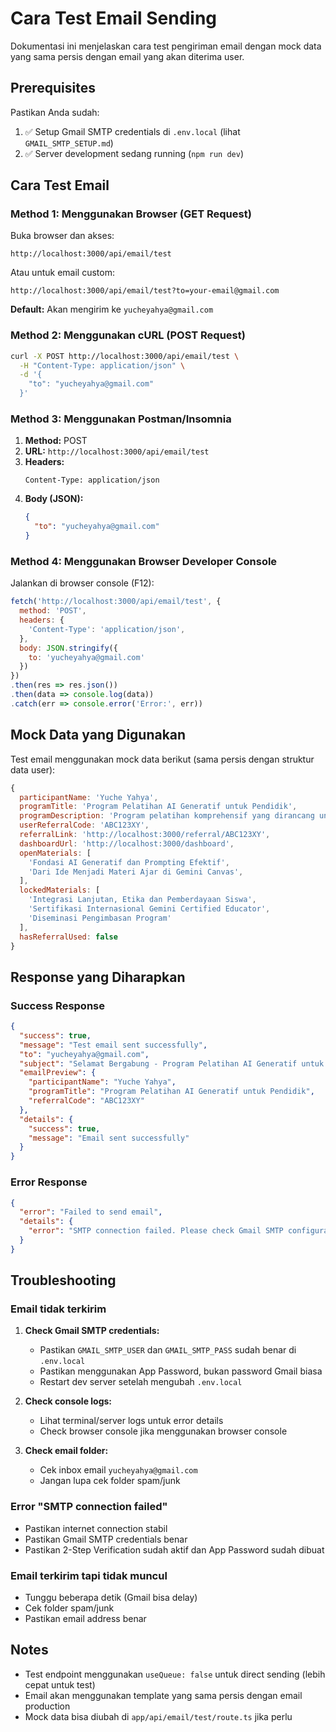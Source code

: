 # Cara Test Email Sending

Dokumentasi ini menjelaskan cara test pengiriman email dengan mock data yang sama persis dengan email yang akan diterima user.

## Prerequisites

Pastikan Anda sudah:
1. ✅ Setup Gmail SMTP credentials di `.env.local` (lihat `GMAIL_SMTP_SETUP.md`)
2. ✅ Server development sedang running (`npm run dev`)

## Cara Test Email

### Method 1: Menggunakan Browser (GET Request)

Buka browser dan akses:
```
http://localhost:3000/api/email/test
```

Atau untuk email custom:
```
http://localhost:3000/api/email/test?to=your-email@gmail.com
```

**Default:** Akan mengirim ke `yucheyahya@gmail.com`

### Method 2: Menggunakan cURL (POST Request)

```bash
curl -X POST http://localhost:3000/api/email/test \
  -H "Content-Type: application/json" \
  -d '{
    "to": "yucheyahya@gmail.com"
  }'
```

### Method 3: Menggunakan Postman/Insomnia

1. **Method:** POST
2. **URL:** `http://localhost:3000/api/email/test`
3. **Headers:**
   ```
   Content-Type: application/json
   ```
4. **Body (JSON):**
   ```json
   {
     "to": "yucheyahya@gmail.com"
   }
   ```

### Method 4: Menggunakan Browser Developer Console

Jalankan di browser console (F12):

```javascript
fetch('http://localhost:3000/api/email/test', {
  method: 'POST',
  headers: {
    'Content-Type': 'application/json',
  },
  body: JSON.stringify({
    to: 'yucheyahya@gmail.com'
  })
})
.then(res => res.json())
.then(data => console.log(data))
.catch(err => console.error('Error:', err))
```

## Mock Data yang Digunakan

Test email menggunakan mock data berikut (sama persis dengan struktur data user):

```javascript
{
  participantName: 'Yuche Yahya',
  programTitle: 'Program Pelatihan AI Generatif untuk Pendidik',
  programDescription: 'Program pelatihan komprehensif yang dirancang untuk membekali pendidik...',
  userReferralCode: 'ABC123XY',
  referralLink: 'http://localhost:3000/referral/ABC123XY',
  dashboardUrl: 'http://localhost:3000/dashboard',
  openMaterials: [
    'Fondasi AI Generatif dan Prompting Efektif',
    'Dari Ide Menjadi Materi Ajar di Gemini Canvas',
  ],
  lockedMaterials: [
    'Integrasi Lanjutan, Etika dan Pemberdayaan Siswa',
    'Sertifikasi Internasional Gemini Certified Educator',
    'Diseminasi Pengimbasan Program'
  ],
  hasReferralUsed: false
}
```

## Response yang Diharapkan

### Success Response
```json
{
  "success": true,
  "message": "Test email sent successfully",
  "to": "yucheyahya@gmail.com",
  "subject": "Selamat Bergabung - Program Pelatihan AI Generatif untuk Pendidik | GARUDA-21 Training Center",
  "emailPreview": {
    "participantName": "Yuche Yahya",
    "programTitle": "Program Pelatihan AI Generatif untuk Pendidik",
    "referralCode": "ABC123XY"
  },
  "details": {
    "success": true,
    "message": "Email sent successfully"
  }
}
```

### Error Response
```json
{
  "error": "Failed to send email",
  "details": {
    "error": "SMTP connection failed. Please check Gmail SMTP configuration."
  }
}
```

## Troubleshooting

### Email tidak terkirim
1. **Check Gmail SMTP credentials:**
   - Pastikan `GMAIL_SMTP_USER` dan `GMAIL_SMTP_PASS` sudah benar di `.env.local`
   - Pastikan menggunakan App Password, bukan password Gmail biasa
   - Restart dev server setelah mengubah `.env.local`

2. **Check console logs:**
   - Lihat terminal/server logs untuk error details
   - Check browser console jika menggunakan browser console

3. **Check email folder:**
   - Cek inbox email `yucheyahya@gmail.com`
   - Jangan lupa cek folder spam/junk

### Error "SMTP connection failed"
- Pastikan internet connection stabil
- Pastikan Gmail SMTP credentials benar
- Pastikan 2-Step Verification sudah aktif dan App Password sudah dibuat

### Email terkirim tapi tidak muncul
- Tunggu beberapa detik (Gmail bisa delay)
- Cek folder spam/junk
- Pastikan email address benar

## Notes

- Test endpoint menggunakan `useQueue: false` untuk direct sending (lebih cepat untuk test)
- Email akan menggunakan template yang sama persis dengan email production
- Mock data bisa diubah di `app/api/email/test/route.ts` jika perlu

